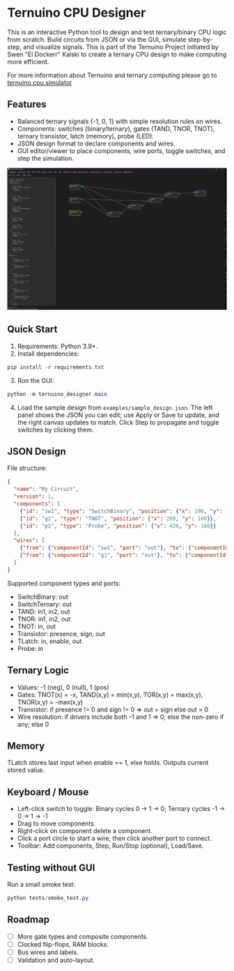 # Ternuino CPU Designer

This is an interactive Python tool to design and test ternary/binary CPU logic from scratch. 
Build circuits from JSON or via the GUI, simulate step-by-step, and visualize signals.
This is part of the Ternuino Project initiated by Swen "El Dockerr" Kalski to create a ternary CPU design to make computing more efficient.

For more information about Ternuino and ternary computing please go to [ternuino.cpu.simulator](https://github.com/el-dockerr/ternuino.cpu.simulator/tree/main)

## Features

- Balanced ternary signals {-1, 0, 1} with simple resolution rules on wires.
- Components: switches (binary/ternary), gates (TAND, TNOR, TNOT), ternary transistor, latch (memory), probe (LED).
- JSON design format to declare components and wires.
- GUI editor/viewer to place components, wire ports, toggle switches, and step the simulation.

![Ternuino CPU Desginer Screenshot ](assets/screenshot.png)

## Quick Start

1) Requirements: Python 3.9+.
2) Install dependencies:

```powershell
pip install -r requirements.txt
```

3) Run the GUI:

```powershell
python -m ternuino_designer.main
```

4) Load the sample design from `examples/sample_design.json`. The left panel shows the JSON you can edit; use Apply or Save to update, and the right canvas updates to match. Click Step to propagate and toggle switches by clicking them.

## JSON Design

File structure:

```json
{
  "name": "My Circuit", 
  "version": 1,
  "components": [
    {"id": "sw1", "type": "SwitchBinary", "position": {"x": 100, "y": 100}, "params": {"value": 1}},
    {"id": "g1", "type": "TNOT", "position": {"x": 260, "y": 100}},
    {"id": "p1", "type": "Probe", "position": {"x": 420, "y": 100}}
  ],
  "wires": [
    {"from": {"componentId": "sw1", "port": "out"}, "to": {"componentId": "g1", "port": "in"}},
    {"from": {"componentId": "g1", "port": "out"}, "to": {"componentId": "p1", "port": "in"}}
  ]
}
```

Supported component types and ports:

- SwitchBinary: out
- SwitchTernary: out
- TAND: in1, in2, out
- TNOR: in1, in2, out
- TNOT: in, out
- Transistor: presence, sign, out
- TLatch: in, enable, out
- Probe: in

## Ternary Logic

- Values: -1 (neg), 0 (null), 1 (pos)
- Gates: TNOT(x) = -x, TAND(x,y) = min(x,y), TOR(x,y) = max(x,y), TNOR(x,y) = -max(x,y)
- Transistor: if presence != 0 and sign != 0 => out = sign else out = 0
- Wire resolution: if drivers include both -1 and 1 => 0; else the non-zero if any; else 0

## Memory

TLatch stores last input when enable == 1, else holds. Outputs current stored value.

## Keyboard / Mouse

- Left-click switch to toggle: Binary cycles 0 -> 1 -> 0; Ternary cycles -1 -> 0 -> 1 -> -1
- Drag to move components.
- Right-click on component delete a component.
- Click a port circle to start a wire, then click another port to connect.
- Toolbar: Add components, Step, Run/Stop (optional), Load/Save.

## Testing without GUI

Run a small smoke test:

```powershell
python tests/smoke_test.py
```

## Roadmap

- [ ] More gate types and composite components.
- [ ] Clocked flip-flops, RAM blocks.
- [ ] Bus wires and labels.
- [ ] Validation and auto-layout.
